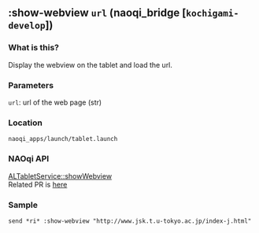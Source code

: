 ## :show-webview `url` (naoqi_bridge [`kochigami-develop`])

### What is this?

Display the webview on the tablet and load the url.

### Parameters

`url`: url of the web page (str)

### Location

`naoqi_apps/launch/tablet.launch`  

### NAOqi API

[ALTabletService::showWebview](http://doc.aldebaran.com/2-5/naoqi/core/altabletservice-api.html#ALTabletService::showWebview__ssCR)  
Related PR is [here](https://github.com/ros-naoqi/naoqi_bridge/pull/52)

### Sample

```
send *ri* :show-webview "http://www.jsk.t.u-tokyo.ac.jp/index-j.html"
```
